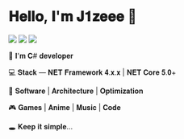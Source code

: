 # 𝐇𝐞𝐥𝐥𝐨, 𝐈'𝐦 𝐉𝟏𝐳𝐞𝐞𝐞 👋

[![](https://img.shields.io/badge/@J1zeee-black?stule=flat-square&logo=github)](https://github.com/J1zeee)
[![](https://img.shields.io/badge/language-blue?stule=flat-square&logo=C#)]()
[![](https://img.shields.io/badge/language-red?stule=flat-square&logo=Rust)]()

💼 𝐈'𝐦 𝐂# 𝐝𝐞𝐯𝐞𝐥𝐨𝐩𝐞𝐫

💻 𝐒𝐭𝐚𝐜𝐤 — 𝐍𝐄𝐓 𝐅𝐫𝐚𝐦𝐞𝐰𝐨𝐫𝐤 𝟒.𝐱.𝐱 | 𝐍𝐄𝐓 𝐂𝐨𝐫𝐞 𝟓.𝟎+

📖 𝐒𝐨𝐟𝐭𝐰𝐚𝐫𝐞 | 𝐀𝐫𝐜𝐡𝐢𝐭𝐞𝐜𝐭𝐮𝐫𝐞 | 𝐎𝐩𝐭𝐢𝐦𝐢𝐳𝐚𝐭𝐢𝐨𝐧

🎮 𝐆𝐚𝐦𝐞𝐬 | 𝐀𝐧𝐢𝐦𝐞 | 𝐌𝐮𝐬𝐢𝐜 | 𝐂𝐨𝐝𝐞 

🕳️ 𝐊𝐞𝐞𝐩 𝐢𝐭 𝐬𝐢𝐦𝐩𝐥𝐞...

